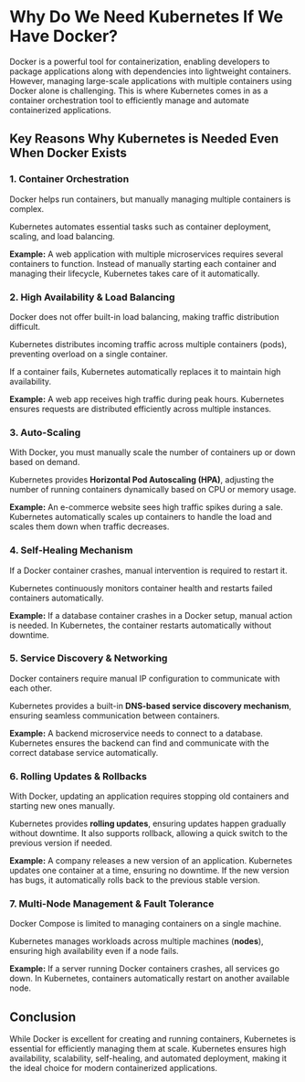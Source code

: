 # Why Do We Need Kubernetes If We Have Docker?

Docker is a powerful tool for containerization, enabling developers to package applications along with dependencies into lightweight containers. However, managing large-scale applications with multiple containers using Docker alone is challenging. This is where Kubernetes comes in as a container orchestration tool to efficiently manage and automate containerized applications.

## Key Reasons Why Kubernetes is Needed Even When Docker Exists

### 1. Container Orchestration
Docker helps run containers, but manually managing multiple containers is complex.

Kubernetes automates essential tasks such as container deployment, scaling, and load balancing.

**Example:**
A web application with multiple microservices requires several containers to function. Instead of manually starting each container and managing their lifecycle, Kubernetes takes care of it automatically.

### 2. High Availability & Load Balancing
Docker does not offer built-in load balancing, making traffic distribution difficult.

Kubernetes distributes incoming traffic across multiple containers (pods), preventing overload on a single container.

If a container fails, Kubernetes automatically replaces it to maintain high availability.

**Example:**
A web app receives high traffic during peak hours. Kubernetes ensures requests are distributed efficiently across multiple instances.

### 3. Auto-Scaling
With Docker, you must manually scale the number of containers up or down based on demand.

Kubernetes provides **Horizontal Pod Autoscaling (HPA)**, adjusting the number of running containers dynamically based on CPU or memory usage.

**Example:**
An e-commerce website sees high traffic spikes during a sale. Kubernetes automatically scales up containers to handle the load and scales them down when traffic decreases.

### 4. Self-Healing Mechanism
If a Docker container crashes, manual intervention is required to restart it.

Kubernetes continuously monitors container health and restarts failed containers automatically.

**Example:**
If a database container crashes in a Docker setup, manual action is needed. In Kubernetes, the container restarts automatically without downtime.

### 5. Service Discovery & Networking
Docker containers require manual IP configuration to communicate with each other.

Kubernetes provides a built-in **DNS-based service discovery mechanism**, ensuring seamless communication between containers.

**Example:**
A backend microservice needs to connect to a database. Kubernetes ensures the backend can find and communicate with the correct database service automatically.

### 6. Rolling Updates & Rollbacks
With Docker, updating an application requires stopping old containers and starting new ones manually.

Kubernetes provides **rolling updates**, ensuring updates happen gradually without downtime. It also supports rollback, allowing a quick switch to the previous version if needed.

**Example:**
A company releases a new version of an application. Kubernetes updates one container at a time, ensuring no downtime. If the new version has bugs, it automatically rolls back to the previous stable version.

### 7. Multi-Node Management & Fault Tolerance
Docker Compose is limited to managing containers on a single machine.

Kubernetes manages workloads across multiple machines (**nodes**), ensuring high availability even if a node fails.

**Example:**
If a server running Docker containers crashes, all services go down. In Kubernetes, containers automatically restart on another available node.

## Conclusion
While Docker is excellent for creating and running containers, Kubernetes is essential for efficiently managing them at scale. Kubernetes ensures high availability, scalability, self-healing, and automated deployment, making it the ideal choice for modern containerized applications.
